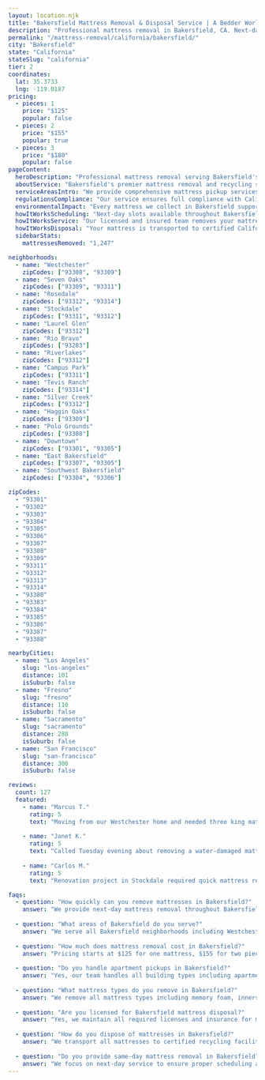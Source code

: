 ```yaml
---
layout: location.njk
title: "Bakersfield Mattress Removal & Disposal Service | A Bedder World"
description: "Professional mattress removal in Bakersfield, CA. Next-day pickup  Licensed disposal with environmental compliance. Serving all Bakersfield neighborhoods."
permalink: "/mattress-removal/california/bakersfield/"
city: "Bakersfield"
state: "California"
stateSlug: "california"
tier: 2
coordinates:
  lat: 35.3733
  lng: -119.0187
pricing:
  - pieces: 1
    price: "$125"
    popular: false
  - pieces: 2
    price: "$155"
    popular: true
  - pieces: 3
    price: "$180"
    popular: false
pageContent:
  heroDescription: "Professional mattress removal serving Bakersfield's 15+ neighborhoods. Next-day service  Licensed disposal with full Kern County compliance and environmental responsibility."
  aboutService: "Bakersfield's premier mattress removal and recycling service, serving California's Central Valley with professional expertise in Kern County's unique disposal requirements. From downtown's historic neighborhoods to Westchester's newer developments, we provide expert mattress pickup throughout 15+ neighborhoods in the greater Bakersfield area, ensuring 90% of materials are recycled responsibly while maintaining full compliance with county regulations. Our Bakersfield team specializes in navigating Central Valley challenges, from agricultural area logistics to suburban ranch home access. We work with certified California recycling facilities to ensure your old mattress supports the state's circular economy initiatives while meeting Kern County's waste management standards."
  serviceAreasIntro: "We provide comprehensive mattress pickup services throughout the greater Bakersfield area, covering all major neighborhoods from downtown to suburban developments:"
  regulationsCompliance: "Our service ensures full compliance with California's Used Mattress Recycling Act and Kern County waste regulations. Under California law, mattresses cannot be disposed of in regular dumpsters without proper authorization, and violators may face fines. We handle all required preparation steps, coordinate with approved disposal sites, and provide documentation for your records. Kern County offers bulky waste collection events and curbside pickup programs - we work directly with these municipal services and certified recycling facilities to ensure legal and environmentally responsible disposal."
  environmentalImpact: "Every mattress we collect in Bakersfield supports California's mattress recycling stewardship program and environmental leadership. Through partnerships with certified recycling facilities, we've diverted thousands of mattresses from Central Valley landfills. Materials recovered include steel springs, foam, cotton, and wood - all processed according to state standards to support California's sustainability goals while keeping waste out of Kern County landfills."
  howItWorksScheduling: "Next-day slots available throughout Bakersfield. We'll confirm via text and coordinate access for ranch-style homes and multi-level properties."
  howItWorksService: "Our licensed and insured team removes your mattress from anywhere on your property, handles all county-required preparation, and navigates Bakersfield's suburban layout and Central Valley logistics."
  howItWorksDisposal: "Your mattress is transported to certified California recycling facilities for responsible material recovery and environmental compliance."
  sidebarStats:
    mattressesRemoved: "1,247"

neighborhoods:
  - name: "Westchester"
    zipCodes: ["93308", "93309"]
  - name: "Seven Oaks"
    zipCodes: ["93309", "93311"]
  - name: "Rosedale"
    zipCodes: ["93312", "93314"]
  - name: "Stockdale"
    zipCodes: ["93311", "93312"]
  - name: "Laurel Glen"
    zipCodes: ["93312"]
  - name: "Rio Bravo"
    zipCodes: ["93283"]
  - name: "Riverlakes"
    zipCodes: ["93312"]
  - name: "Campus Park"
    zipCodes: ["93311"]
  - name: "Tevis Ranch"
    zipCodes: ["93314"]
  - name: "Silver Creek"
    zipCodes: ["93312"]
  - name: "Haggin Oaks"
    zipCodes: ["93309"]
  - name: "Polo Grounds"
    zipCodes: ["93308"]
  - name: "Downtown"
    zipCodes: ["93301", "93305"]
  - name: "East Bakersfield"
    zipCodes: ["93307", "93305"]
  - name: "Southwest Bakersfield"
    zipCodes: ["93304", "93306"]

zipCodes:
  - "93301"
  - "93302"
  - "93303"
  - "93304"
  - "93305"
  - "93306"
  - "93307"
  - "93308"
  - "93309"
  - "93311"
  - "93312"
  - "93313"
  - "93314"
  - "93380"
  - "93383"
  - "93384"
  - "93385"
  - "93386"
  - "93387"
  - "93388"

nearbyCities:
  - name: "Los Angeles"
    slug: "los-angeles"  
    distance: 101
    isSuburb: false
  - name: "Fresno"
    slug: "fresno"
    distance: 110
    isSuburb: false
  - name: "Sacramento"
    slug: "sacramento"
    distance: 280
    isSuburb: false
  - name: "San Francisco"
    slug: "san-francisco"
    distance: 300
    isSuburb: false

reviews:
  count: 127
  featured:
    - name: "Marcus T."
      rating: 5
      text: "Moving from our Westchester home and needed three king mattresses gone fast. Team showed up exactly when promised, handled the narrow hallway perfectly, and had everything loaded in under 20 minutes. Price was exactly what they quoted - no surprises."
      
    - name: "Janet K."
      rating: 5
      text: "Called Tuesday evening about removing a water-damaged mattress from our Seven Oaks apartment. They squeezed us in for Wednesday pickup, dealt with the elevator coordination, and even helped protect the flooring. Professional crew that really knows Bakersfield."
      
    - name: "Carlos M."
      rating: 5
      text: "Renovation project in Stockdale required quick mattress removal from master bedroom. They navigated our construction zone without any issues, worked around the contractors' schedule, and had everything cleared before lunch. Worth every dollar for the convenience."

faqs:
  - question: "How quickly can you remove mattresses in Bakersfield?"
    answer: "We provide next-day mattress removal throughout Bakersfield and Kern County. Schedule online or call 720-263-6094 by evening for pickup the following day."
    
  - question: "What areas of Bakersfield do you serve?"
    answer: "We serve all Bakersfield neighborhoods including Westchester, Seven Oaks, Rosedale, Stockdale, downtown, and surrounding communities throughout Kern County."
    
  - question: "How much does mattress removal cost in Bakersfield?"
    answer: "Pricing starts at $125 for one mattress, $155 for two pieces, and $180 for three items. This covers pickup, transportation, and proper disposal at certified facilities."
    
  - question: "Do you handle apartment pickups in Bakersfield?"
    answer: "Yes, our team handles all building types including apartments near CSUB, condos in newer developments, and ranch homes throughout Bakersfield's suburban areas."
    
  - question: "What mattress types do you remove in Bakersfield?"
    answer: "We remove all mattress types including memory foam, innerspring, hybrid, and specialty sizes. Box springs and bed frames are included in our service."
    
  - question: "Are you licensed for Bakersfield mattress disposal?"
    answer: "Yes, we maintain all required licenses and insurance for mattress removal in Kern County and coordinate with local waste management requirements."
    
  - question: "How do you dispose of mattresses in Bakersfield?"
    answer: "We transport all mattresses to certified recycling facilities where components are separated and processed according to California's environmental regulations, keeping items out of local landfills."
    
  - question: "Do you provide same-day mattress removal in Bakersfield?"
    answer: "We focus on next-day service to ensure proper scheduling and coordination. This allows us to provide reliable timing while maintaining our quality standards throughout Bakersfield."
---
```

